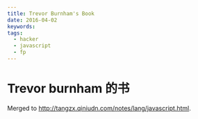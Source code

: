 ```yaml
---
title: Trevor Burnham's Book
date: 2016-04-02
keywords:
tags:
  - hacker
  - javascript
  - fp
---
```


Trevor burnham 的书
===================

Merged to <http://tangzx.qiniudn.com/notes/lang/javascript.html>.
